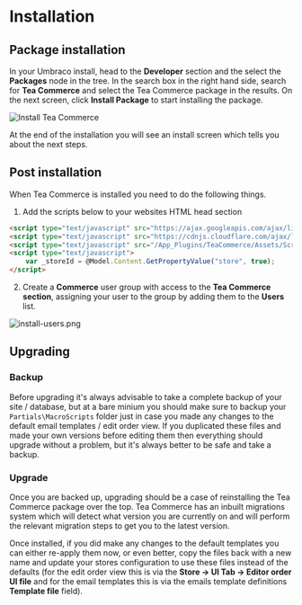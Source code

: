 # Installation

## Package installation

In your Umbraco install, head to the **Developer** section and the select the **Packages** node in the tree. In the search box in the right hand side, search for **Tea Commerce** and select the Tea Commerce package in the results. On the next screen, click **Install Package** to start installing the package.

![Install Tea Commerce](/img/install-package.png)

At the end of the installation you will see an install screen which tells you about the next steps.

## Post installation

When Tea Commerce is installed you need to do the following things.  

1. Add the scripts below to your websites HTML head section   

````html
<script type="text/javascript" src="https://ajax.googleapis.com/ajax/libs/jquery/3.1.1/jquery.min.js"></script>
<script type="text/javascript" src="https://cdnjs.cloudflare.com/ajax/libs/jquery.form/3.51/jquery.form.min.js"></script>
<script type="text/javascript" src="/App_Plugins/TeaCommerce/Assets/Scripts/tea-commerce.min.js"></script>
<script type="text/javascript">
    var _storeId = @Model.Content.GetPropertyValue("store", true);
</script>
````

2. Create a **Commerce** user group with access to the **Tea Commerce section**, assigning your user to the group by adding them to the **Users** list.

![install-users.png](/img/51d7310-install-users.png)

## Upgrading

### Backup

Before upgrading it's always advisable to take a complete backup of your site / database, but at a bare minium you should make sure to backup your `Partials\MacroScripts` folder just in case you made any changes to the default email templates / edit order view. If you duplicated these files and made your own versions before editing them then everything should upgrade without a problem, but it's always better to be safe and take a backup.

### Upgrade

Once you are backed up, upgrading should be a case of reinstalling the Tea Commerce package over the top. Tea Commerce has an inbuilt migrations system which will detect what version you are currently on and will perform the relevant migration steps to get you to the latest version.

Once installed, if you did make any changes to the default templates you can either re-apply them now, or even better, copy the files back with a new name and update your stores configuration to use these files instead of the defaults (for the edit order view this is via the **Store -> UI Tab -> Editor order UI file** and for the email templates this is via the emails template definitions **Template file** field).